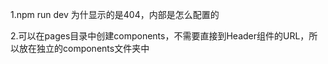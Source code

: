 1.npm run dev 为什显示的是404，内部是怎么配置的

2.可以在pages目录中创建components，不需要直接到Header组件的URL，所以放在独立的components文件夹中

